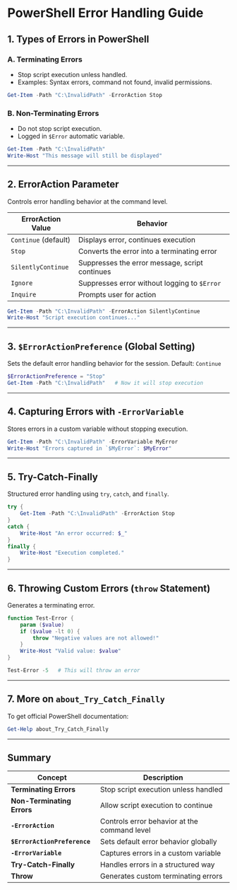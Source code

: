 # PowerShell Error Handling Guide

## 1. Types of Errors in PowerShell

### A. Terminating Errors
- Stop script execution unless handled.
- Examples: Syntax errors, command not found, invalid permissions.

```powershell
Get-Item -Path "C:\InvalidPath" -ErrorAction Stop
```

### B. Non-Terminating Errors
- Do not stop script execution.
- Logged in `$Error` automatic variable.

```powershell
Get-Item -Path "C:\InvalidPath"
Write-Host "This message will still be displayed"
```

---

## 2. ErrorAction Parameter
Controls error handling behavior at the command level.

| ErrorAction Value | Behavior |
|-------------------|----------|
| `Continue` (default) | Displays error, continues execution |
| `Stop` | Converts the error into a terminating error |
| `SilentlyContinue` | Suppresses the error message, script continues |
| `Ignore` | Suppresses error without logging to `$Error` |
| `Inquire` | Prompts user for action |

```powershell
Get-Item -Path "C:\InvalidPath" -ErrorAction SilentlyContinue
Write-Host "Script execution continues..."
```

---

## 3. `$ErrorActionPreference` (Global Setting)
Sets the default error handling behavior for the session.
Default: `Continue`

```powershell
$ErrorActionPreference = "Stop"
Get-Item -Path "C:\InvalidPath"   # Now it will stop execution
```

---

## 4. Capturing Errors with `-ErrorVariable`
Stores errors in a custom variable without stopping execution.

```powershell
Get-Item -Path "C:\InvalidPath" -ErrorVariable MyError
Write-Host "Errors captured in `$MyError`: $MyError"
```

---

## 5. Try-Catch-Finally
Structured error handling using `try`, `catch`, and `finally`.

```powershell
try {
    Get-Item -Path "C:\InvalidPath" -ErrorAction Stop
}
catch {
    Write-Host "An error occurred: $_"
}
finally {
    Write-Host "Execution completed."
}
```

---

## 6. Throwing Custom Errors (`throw` Statement)
Generates a terminating error.

```powershell
function Test-Error {
    param ($value)
    if ($value -lt 0) {
        throw "Negative values are not allowed!"
    }
    Write-Host "Valid value: $value"
}

Test-Error -5   # This will throw an error
```

---

## 7. More on `about_Try_Catch_Finally`
To get official PowerShell documentation:

```powershell
Get-Help about_Try_Catch_Finally
```

---

## Summary

| Concept | Description |
|---------|-------------|
| **Terminating Errors** | Stop script execution unless handled |
| **Non-Terminating Errors** | Allow script execution to continue |
| **`-ErrorAction`** | Controls error behavior at the command level |
| **`$ErrorActionPreference`** | Sets default error behavior globally |
| **`-ErrorVariable`** | Captures errors in a custom variable |
| **Try-Catch-Finally** | Handles errors in a structured way |
| **Throw** | Generates custom terminating errors |

